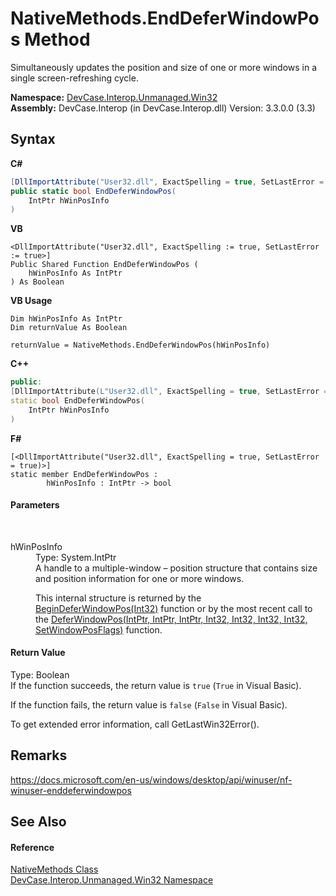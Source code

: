# NativeMethods.EndDeferWindowPos Method 
 

Simultaneously updates the position and size of one or more windows in a single screen-refreshing cycle.

**Namespace:**&nbsp;<a href="N_DevCase_Interop_Unmanaged_Win32">DevCase.Interop.Unmanaged.Win32</a><br />**Assembly:**&nbsp;DevCase.Interop (in DevCase.Interop.dll) Version: 3.3.0.0 (3.3)

## Syntax

**C#**<br />
``` C#
[DllImportAttribute("User32.dll", ExactSpelling = true, SetLastError = true)]
public static bool EndDeferWindowPos(
	IntPtr hWinPosInfo
)
```

**VB**<br />
``` VB
<DllImportAttribute("User32.dll", ExactSpelling := true, SetLastError := true>]
Public Shared Function EndDeferWindowPos ( 
	hWinPosInfo As IntPtr
) As Boolean
```

**VB Usage**<br />
``` VB Usage
Dim hWinPosInfo As IntPtr
Dim returnValue As Boolean

returnValue = NativeMethods.EndDeferWindowPos(hWinPosInfo)
```

**C++**<br />
``` C++
public:
[DllImportAttribute(L"User32.dll", ExactSpelling = true, SetLastError = true)]
static bool EndDeferWindowPos(
	IntPtr hWinPosInfo
)
```

**F#**<br />
``` F#
[<DllImportAttribute("User32.dll", ExactSpelling = true, SetLastError = true)>]
static member EndDeferWindowPos : 
        hWinPosInfo : IntPtr -> bool 

```


#### Parameters
&nbsp;<dl><dt>hWinPosInfo</dt><dd>Type: System.IntPtr<br />A handle to a multiple-window – position structure that contains size and position information for one or more windows. 

 This internal structure is returned by the <a href="M_DevCase_Interop_Unmanaged_Win32_NativeMethods_BeginDeferWindowPos">BeginDeferWindowPos(Int32)</a> function or by the most recent call to the <a href="M_DevCase_Interop_Unmanaged_Win32_NativeMethods_DeferWindowPos">DeferWindowPos(IntPtr, IntPtr, IntPtr, Int32, Int32, Int32, Int32, SetWindowPosFlags)</a> function.</dd></dl>

#### Return Value
Type: Boolean<br />If the function succeeds, the return value is `true` (`True` in Visual Basic). 

 If the function fails, the return value is `false` (`False` in Visual Basic). 

 To get extended error information, call GetLastWin32Error().

## Remarks
<a href="https://docs.microsoft.com/en-us/windows/desktop/api/winuser/nf-winuser-enddeferwindowpos" target="_blank">https://docs.microsoft.com/en-us/windows/desktop/api/winuser/nf-winuser-enddeferwindowpos</a>

## See Also


#### Reference
<a href="T_DevCase_Interop_Unmanaged_Win32_NativeMethods">NativeMethods Class</a><br /><a href="N_DevCase_Interop_Unmanaged_Win32">DevCase.Interop.Unmanaged.Win32 Namespace</a><br />